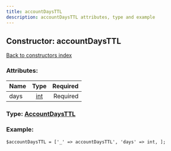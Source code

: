 ```yaml
---
title: accountDaysTTL
description: accountDaysTTL attributes, type and example
---
```

## Constructor: accountDaysTTL  
[Back to constructors index](index.md)



### Attributes:

| Name     |    Type       | Required |
|----------|:-------------:|---------:|
|days|[int](../types/int.md) | Required|



### Type: [AccountDaysTTL](../types/AccountDaysTTL.md)


### Example:

```
$accountDaysTTL = ['_' => accountDaysTTL', 'days' => int, ];
```